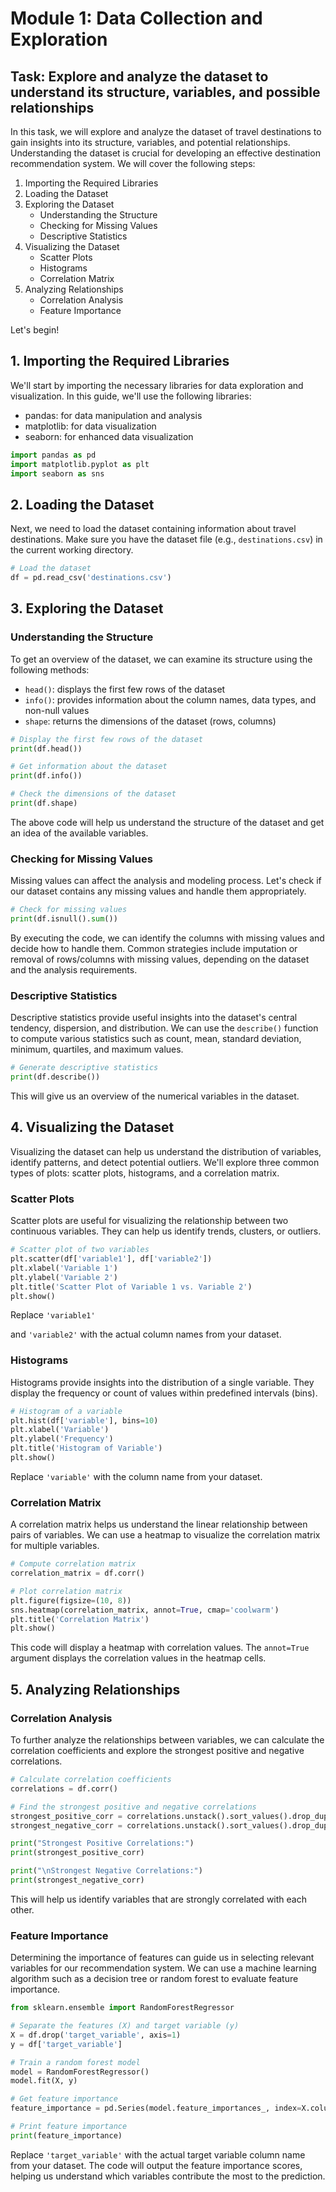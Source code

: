 # Module 1: Data Collection and Exploration

## Task: Explore and analyze the dataset to understand its structure, variables, and possible relationships

In this task, we will explore and analyze the dataset of travel destinations to gain insights into its structure, variables, and potential relationships. Understanding the dataset is crucial for developing an effective destination recommendation system. We will cover the following steps:

1. Importing the Required Libraries
2. Loading the Dataset
3. Exploring the Dataset
   - Understanding the Structure
   - Checking for Missing Values
   - Descriptive Statistics
4. Visualizing the Dataset
   - Scatter Plots
   - Histograms
   - Correlation Matrix
5. Analyzing Relationships
   - Correlation Analysis
   - Feature Importance

Let's begin!

## 1. Importing the Required Libraries

We'll start by importing the necessary libraries for data exploration and visualization. In this guide, we'll use the following libraries:

- pandas: for data manipulation and analysis
- matplotlib: for data visualization
- seaborn: for enhanced data visualization

```python
import pandas as pd
import matplotlib.pyplot as plt
import seaborn as sns
```

## 2. Loading the Dataset

Next, we need to load the dataset containing information about travel destinations. Make sure you have the dataset file (e.g., `destinations.csv`) in the current working directory.

```python
# Load the dataset
df = pd.read_csv('destinations.csv')
```

## 3. Exploring the Dataset

### Understanding the Structure

To get an overview of the dataset, we can examine its structure using the following methods:

- `head()`: displays the first few rows of the dataset
- `info()`: provides information about the column names, data types, and non-null values
- `shape`: returns the dimensions of the dataset (rows, columns)

```python
# Display the first few rows of the dataset
print(df.head())

# Get information about the dataset
print(df.info())

# Check the dimensions of the dataset
print(df.shape)
```

The above code will help us understand the structure of the dataset and get an idea of the available variables.

### Checking for Missing Values

Missing values can affect the analysis and modeling process. Let's check if our dataset contains any missing values and handle them appropriately.

```python
# Check for missing values
print(df.isnull().sum())
```

By executing the code, we can identify the columns with missing values and decide how to handle them. Common strategies include imputation or removal of rows/columns with missing values, depending on the dataset and the analysis requirements.

### Descriptive Statistics

Descriptive statistics provide useful insights into the dataset's central tendency, dispersion, and distribution. We can use the `describe()` function to compute various statistics such as count, mean, standard deviation, minimum, quartiles, and maximum values.

```python
# Generate descriptive statistics
print(df.describe())
```

This will give us an overview of the numerical variables in the dataset.

## 4. Visualizing the Dataset

Visualizing the dataset can help us understand the distribution of variables, identify patterns, and detect potential outliers. We'll explore three common types of plots: scatter plots, histograms, and a correlation matrix.

### Scatter Plots

Scatter plots are useful for visualizing the relationship between two continuous variables. They can help us identify trends, clusters, or outliers.

```python
# Scatter plot of two variables
plt.scatter(df['variable1'], df['variable2'])
plt.xlabel('Variable 1')
plt.ylabel('Variable 2')
plt.title('Scatter Plot of Variable 1 vs. Variable 2')
plt.show()
```

Replace `'variable1'`

 and `'variable2'` with the actual column names from your dataset.

### Histograms

Histograms provide insights into the distribution of a single variable. They display the frequency or count of values within predefined intervals (bins).

```python
# Histogram of a variable
plt.hist(df['variable'], bins=10)
plt.xlabel('Variable')
plt.ylabel('Frequency')
plt.title('Histogram of Variable')
plt.show()
```

Replace `'variable'` with the column name from your dataset.

### Correlation Matrix

A correlation matrix helps us understand the linear relationship between pairs of variables. We can use a heatmap to visualize the correlation matrix for multiple variables.

```python
# Compute correlation matrix
correlation_matrix = df.corr()

# Plot correlation matrix
plt.figure(figsize=(10, 8))
sns.heatmap(correlation_matrix, annot=True, cmap='coolwarm')
plt.title('Correlation Matrix')
plt.show()
```

This code will display a heatmap with correlation values. The `annot=True` argument displays the correlation values in the heatmap cells.

## 5. Analyzing Relationships

### Correlation Analysis

To further analyze the relationships between variables, we can calculate the correlation coefficients and explore the strongest positive and negative correlations.

```python
# Calculate correlation coefficients
correlations = df.corr()

# Find the strongest positive and negative correlations
strongest_positive_corr = correlations.unstack().sort_values().drop_duplicates().tail(5)
strongest_negative_corr = correlations.unstack().sort_values().drop_duplicates().head(5)

print("Strongest Positive Correlations:")
print(strongest_positive_corr)

print("\nStrongest Negative Correlations:")
print(strongest_negative_corr)
```

This will help us identify variables that are strongly correlated with each other.

### Feature Importance

Determining the importance of features can guide us in selecting relevant variables for our recommendation system. We can use a machine learning algorithm such as a decision tree or random forest to evaluate feature importance.

```python
from sklearn.ensemble import RandomForestRegressor

# Separate the features (X) and target variable (y)
X = df.drop('target_variable', axis=1)
y = df['target_variable']

# Train a random forest model
model = RandomForestRegressor()
model.fit(X, y)

# Get feature importance
feature_importance = pd.Series(model.feature_importances_, index=X.columns).sort_values(ascending=False)

# Print feature importance
print(feature_importance)
```

Replace `'target_variable'` with the actual target variable column name from your dataset. The code will output the feature importance scores, helping us understand which variables contribute the most to the prediction.

